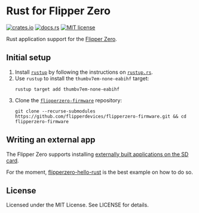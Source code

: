 # Rust for Flipper Zero

[![crates.io](https://img.shields.io/crates/v/flipperzero)](https://crates.io/crates/flipperzero)
[![docs.rs](https://img.shields.io/docsrs/flipperzero)](https://docs.rs/flipperzero)
[![MIT license](https://img.shields.io/crates/l/flipperzero)](LICENSE)

Rust application support for the [Flipper Zero](https://flipperzero.one/).

## Initial setup

1. Install [`rustup`](https://rust-lang.github.io/rustup/) by following the instructions on [`rustup.rs`](https://rustup.rs/).
2. Use `rustup` to install the `thumbv7em-none-eabihf` target:
    ```
    rustup target add thumbv7em-none-eabihf
    ```
3. Clone the [`flipperzero-firmware`](https://github.com/flipperdevices/flipperzero-firmware) repository:
    ```
    git clone --recurse-submodules https://github.com/flipperdevices/flipperzero-firmware.git && cd flipperzero-firmware
    ```

## Writing an external app

The Flipper Zero supports installing [externally built applications on the SD card](https://github.com/flipperdevices/flipperzero-firmware/blob/dev/documentation/AppsOnSDCard.md).

For the moment, [flipperzero-hello-rust](https://github.com/dcoles/flipperzero-hello-rust) is the best example on how to do so.

## License

Licensed under the MIT License. See LICENSE for details.
